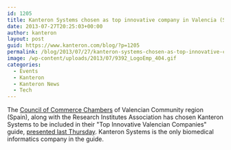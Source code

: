 ```yaml
---
id: 1205
title: Kanteron Systems chosen as top innovative company in Valencia (Spain)
date: 2013-07-27T20:25:03+00:00
author: kanteron
layout: post
guid: https://www.kanteron.com/blog/?p=1205
permalink: /blog/2013/07/27/kanteron-systems-chosen-as-top-innovative-company-in-valencia-spain/
image: /wp-content/uploads/2013/07/9392_LogoEmp_404.gif
categories:
  - Events
  - Kanteron
  - Kanteron News
  - Tech
---
```

The <a title="https://www.camarascv.org" href="https://www.camarascv.org" target="_blank">Council of Commerce Chambers</a> of Valencian Community region (Spain), along with the Research Institutes Association has chosen Kanteron Systems to be included in their "Top Innovative Valencian Companies" guide, <a title="https://marcaespana.es/es/espana-al-dia/203/la-marca-espanya-en-la-comunidad-valenciana" href="https://marcaespana.es/es/espana-al-dia/203/la-marca-espanya-en-la-comunidad-valenciana" target="_blank">presented last Thursday</a>. Kanteron Systems is the only biomedical informatics company in the guide.